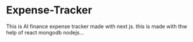 # Expense-Tracker
This is AI finance expense tracker made with next js. this is made with thw help of react  mongodb nodejs...






